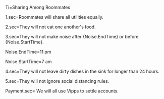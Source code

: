 Ti=Sharing Among Roommates

1.sec=Roommates will share all utilities equally.   

2.sec=They will not eat one another's food. 

3.sec=They will not make noise after {Noise.EndTime} or before {Noise.StartTime}. 

Noise.EndTime=11 pm

Noise.StartTime=7 am

4.sec=They will not leave dirty dishes in the sink for longer than 24 hours.

5.sec=They will not ignore social distancing rules.

Payment.sec= We will all use Vipps to settle accounts.
